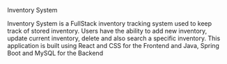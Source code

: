 Inventory System

Inventory System is a FullStack inventory tracking system used to keep track of stored inventory. Users have the ability to add new inventory, update current inventory,
delete and also search a specific inventory. This application is built using React and CSS for the Frontend and Java, Spring Boot and MySQL for the Backend
